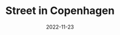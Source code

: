 ---
weight: 15
images:
- https://xdavidchen.com/p/the-seemingly-meaningless-work/seemingly_hub873f445ad48b7560f07448afcfbf6e0_5666619_1600x0_resize_q75_box.jpg
title: Street in Copenhagen
date: 2022-11-23
tags:
- archive # all posts
- work
- shotoniphone
- street
- copenhagen
- denmark
---